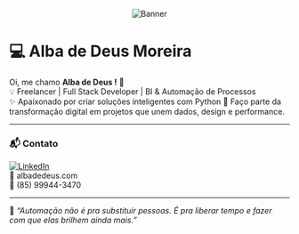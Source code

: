 <p align="center">
  <img src="https://github.com/adeusq/portifolio-adeusq/blob/main/banner-IA.png?raw=true" alt="Banner">
</p>

# 💻 Alba de Deus Moreira

Oi, me chamo **Alba de Deus !** 👋  
💡 Freelancer | Full Stack Developer | BI & Automação de Processos  
✨ Apaixonado por criar soluções inteligentes com Python
🚀 Faço parte da transformação digital em projetos que unem dados, design e performance.

---

### 📬 Contato

[![LinkedIn](https://img.shields.io/badge/-LinkedIn-0A66C2?style=flat&logo=linkedin&logoColor=white)](https://www.linkedin.com/in/seu-usuario)  
📧 albadedeus.com  
📱 (85) 99944-3470

---

🧠 _“Automação não é pra substituir pessoas. É pra liberar tempo e fazer com que elas brilhem ainda mais.”_

